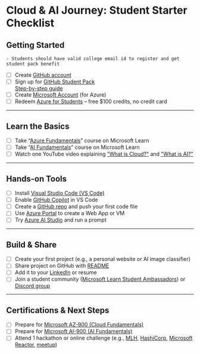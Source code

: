 # Cloud & AI Journey: Student Starter Checklist

## Getting Started

```note
- Students should have valid college email id to register and get student pack benefit
```

- [ ] Create [GitHub account](https://github.com/join)
- [ ] Sign up for [GitHub Student Pack](https://education.github.com/pack)  
  [Step-by-step guide](https://techcommunity.microsoft.com/blog/educatordeveloperblog/step-by-step-setting-up-github-student-and-github-copilot-as-an-authenticated-st/3736279)
- [ ] Create [Microsoft Account](https://signup.live.com/) (for Azure)
- [ ] Redeem [Azure for Students](https://azure.microsoft.com/free/students/) – free $100 credits, no credit card

---

## Learn the Basics

- [ ] Take “[Azure Fundamentals](https://learn.microsoft.com/training/paths/azure-fundamentals/)” course on Microsoft Learn
- [ ] Take “[AI Fundamentals](https://learn.microsoft.com/training/paths/ai-fundamentals/)” course on Microsoft Learn
- [ ] Watch one YouTube video explaining ["What is Cloud?"](https://www.youtube.com/results?search_query=what+is+cloud+computing) and ["What is AI?"](https://www.youtube.com/results?search_query=what+is+artificial+intelligence)

---

## Hands-on Tools

- [ ] Install [Visual Studio Code (VS Code)](https://code.visualstudio.com/)
- [ ] Enable [GitHub Copilot](https://github.com/features/copilot) in VS Code
- [ ] Create a [GitHub repo](https://docs.github.com/en/get-started/quickstart/create-a-repo) and push your first code file
- [ ] Use [Azure Portal](https://portal.azure.com/) to create a Web App or VM
- [ ] Try [Azure AI Studio](https://aka.ms/azureaistudio) and run a prompt

---

## Build & Share

- [ ] Create your first project (e.g., a personal website or AI image classifier)
- [ ] Share project on GitHub with [README](https://docs.github.com/en/github/creating-cloning-and-archiving-repositories/about-readmes)
- [ ] Add it to your [LinkedIn](https://www.linkedin.com/) or resume
- [ ] Join a student community ([Microsoft Learn Student Ambassadors](https://studentambassadors.microsoft.com/)) or [Discord group](https://discord.com/)

---

## Certifications & Next Steps

- [ ] Prepare for [Microsoft AZ-900 (Cloud Fundamentals)](https://learn.microsoft.com/certifications/exams/az-900/)
- [ ] Prepare for [Microsoft AI-900 (AI Fundamentals)](https://learn.microsoft.com/certifications/exams/ai-900/)
- [ ] Attend 1 hackathon or online challenge (e.g., [MLH](https://mlh.io/), [HashiCorp](https://www.hashicorp.com/community/events), [Microsoft Reactor](https://developer.microsoft.com/reactor/), [meetup](https://www.meetup.com/))